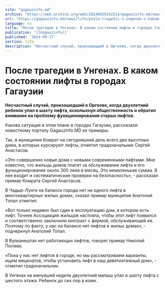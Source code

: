 ```yaml
---
site: "gagauzinfo.md"
archive: "https://web.archive.org/web/20240929192514/gagauzinfo.md/news/life/posle-tragedii-v-ungenah-v-kakom-sostoyanii-lifti-v-gorodah-gagauzii"
url: "https://gagauzinfo.md/news/life/posle-tragedii-v-ungenah-v-kakom-sostoyanii-lifti-v-gorodah-gagauzii"
language: ru
title: "После трагедии в Унгенах. В каком состоянии лифты в городах Гагаузии"
publication: '[[Gagauzinfo]]'
published: '2024-09-17'
section: life
description: "Несчастный случай, произошедший в Оргееве, когда двухлетний ребенок упал в шахту лифта, всколыхнул общественность и обратил внимание на проблему функционирования старых лифтов."
---
```


# После трагедии в Унгенах. В каком состоянии лифты в городах Гагаузии

**Несчастный случай, произошедший в Оргееве, когда двухлетний ребенок упал в шахту лифта, всколыхнул общественность и обратил внимание на проблему функционирования старых лифтов.**

Какова ситуация в этом плане в городах Гагаузии, рассказали новостному порталу Gagauzinfo.MD их примары.

Так, в муниципии Комрат на сегодняшний день всего два высотных дома, в которых курсируют лифты, отметил градоначальник Сергей Анастасов.

«Это совершенно новые дома с новыми современными лифтами. Мне известно, что жильцы домов платят за обслуживание лифта и его функционирование около 300 леев в месяц. Это немаленькая сумма. В нее входит и систематические проверки на безопасность», - рассказал примар Комрата Сергей Анастасов.

В Чадыр-Лунге на балансе города нет ни одного лифта в многоквартирных жилых домах, сказал примар муниципия Анатолий Топал отметил.

«Вот только недавно был сдан в эксплуатацию дом, в котором есть лифт. Точнее Ассоциация жильцов настояла, чтобы этот лифт появился и соответственно заключили контракт с фирмой, обслуживающей ее. Поэтому по факту, у нас на балансе нет лифтов в жилых домах», - подчеркнул Анатолий Топал.

В Вулканештах нет работающих лифтов, говорят примар Николай Посмак.

«Пока у нас нет лифтов в городе, но мы рассматриваем варианты, ищем меценатов, чтобы установить лифт в наш девятиэтажный дом», - отметил градоначальник.

В Унгенах на минувшей неделе двухлетний малыш упал в шахту лифта с шестого этажа. Ребенок до сих пор в коме.